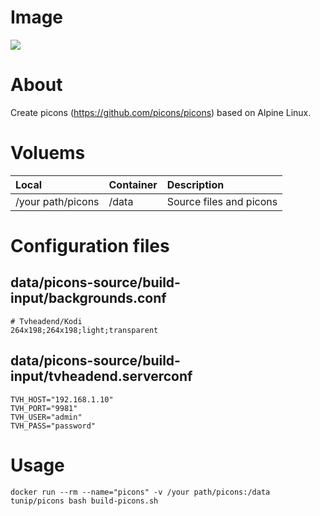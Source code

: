 # Image
[![](https://images.microbadger.com/badges/image/tunip/picons.svg)](https://microbadger.com/images/tunip/picons "Get your own image badge on microbadger.com")

# About
Create picons (https://github.com/picons/picons) based on Alpine Linux.

# Voluems
|Local|Container|Description|
|:--|:--|:--|
|/your path/picons|/data|Source files and picons|

# Configuration files
## data/picons-source/build-input/backgrounds.conf
```
# Tvheadend/Kodi
264x198;264x198;light;transparent
```

## data/picons-source/build-input/tvheadend.serverconf
```
TVH_HOST="192.168.1.10"
TVH_PORT="9981"
TVH_USER="admin"
TVH_PASS="password"
```

# Usage
```
docker run --rm --name="picons" -v /your path/picons:/data tunip/picons bash build-picons.sh
```
